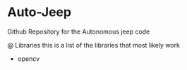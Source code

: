 # Auto-Jeep
Github Repository for the Autonomous jeep code

@ Libraries
this is a list of the libraries that most likely work

- opencv







